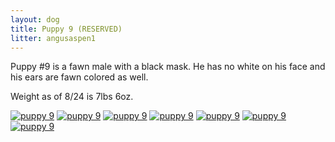 ```yaml
---
layout: dog
title: Puppy 9 (RESERVED)
litter: angusaspen1
---
```


Puppy #9 is a fawn male with a black mask. He has no white on his face and his ears are fawn colored as well.

Weight as of 8/24 is 7lbs 6oz.

[![puppy 9](http://farm4.staticflickr.com/3841/14982744871_28edcc52a1_z_d.jpg)](https://www.flickr.com/photos/126812864@N04/14982744871/in/set-72157646268469878)
[![puppy 9](http://farm4.staticflickr.com/3895/14799318597_ebdbb1bc2c_z_d.jpg)](https://www.flickr.com/photos/126812864@N04/14799318597/in/set-72157646268469878)
[![puppy 9](http://farm4.staticflickr.com/3916/14799291247_8688260451_z_d.jpg)](https://www.flickr.com/photos/126812864@N04/14799291247/in/set-72157646268469878)
[![puppy 9](http://farm4.staticflickr.com/3916/14799193319_2c45464ea1_z_d.jpg)](https://www.flickr.com/photos/126812864@N04/14799193319/in/set-72157646268469878)
[![puppy 9](http://farm4.staticflickr.com/3925/14985534852_50779b3ca2_z_d.jpg)](https://www.flickr.com/photos/126812864@N04/14985534852/in/set-72157646268469878)
[![puppy 9](http://farm6.staticflickr.com/5579/14982802701_ee0184291f_z_d.jpg)](https://www.flickr.com/photos/126812864@N04/14982802701/in/set-72157646268469878)
[![puppy 9](http://farm4.staticflickr.com/3862/14962921756_5f2192ef95_z_d.jpg)](https://www.flickr.com/photos/126812864@N04/14962921756/in/set-72157646268469878)
